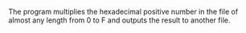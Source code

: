 The program multiplies the hexadecimal positive number in the file of almost any length 
from 0 to F and outputs the result to another file.